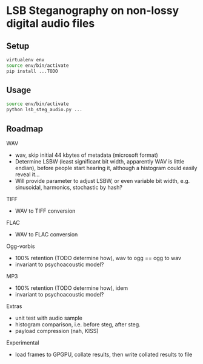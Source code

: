 LSB Steganography on non-lossy digital audio files
==================================================

Setup
-----

```bash
virtualenv env
source env/bin/activate
pip install ...TODO
```

Usage
-----

```bash
source env/bin/activate
python lsb_steg_audio.py ...
```

Roadmap
-------

WAV
* wav, skip initial 44 kbytes of metadata (microsoft format)
* Determine LSBW (least significant bit width, apparently WAV is little endian), before people start hearing it, although a histogram could easily reveal it...
* Will provide parameter to adjust LSBW, or even variable bit width, e.g. sinusoidal, harmonics, stochastic by hash?


TIFF
* WAV to TIFF conversion

FLAC
* WAV to FLAC conversion

Ogg-vorbis
* 100% retention (TODO determine how), wav to ogg == ogg to wav
* invariant to psychoacoustic model?

MP3
* 100% retention (TODO determine how), idem
* invariant to psychoacoustic model?

Extras
* unit test with audio sample
* histogram comparison, i.e. before steg, after steg.
* payload compression (nah, KISS)

Experimental
* load frames to GPGPU, collate results, then write collated results to file
